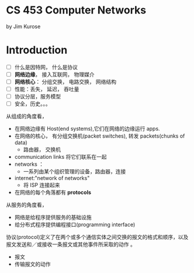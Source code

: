 # CS 453 Computer Networks
by Jim Kurose

# Introduction
- [ ] 什么是因特网， 什么是协议
- [ ] **网络边缘**， 接入互联网， 物理媒介
- [ ] **网络核心**： 分组交换， 电路交换， 网络结构
- [ ] 性能：丢失， 延迟， 吞吐量
- [ ] 协议分层，服务模型
- [ ] 安全，历史。。。

从组成的角度看， 
* 在网络边缘有 Host(end systems),它们在网络的边缘运行 apps.
* 在网络的核心， 有分组交换机(packet switches), 转发 packets(chunks of data)
  * 路由器， 交换机
* communication links 将它们联系在一起
* networks ：
  * 一系列由某个组织管理的设备，路由器，连接
* internet:"network of networks"
  * 将 ISP 连接起来
* 在网络的每个角落都有 **protocols**

从服务的角度看，
* 网络是给程序提供服务的基础设施
* 给分布式程序提供编程接口(programming interface)

协议(protocol)定义了在两个或多个通信实体之间交换的报文的格式和顺序，以及报文发送和／或接收一条报文或其他事件所采取的动作 。
* 报文
* 传输报文的动作